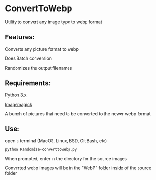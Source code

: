 
# ConvertToWebp
Utility to convert any image type to webp format

## Features:
Converts any picture format to webp 

Does Batch conversion

Randomizes the output filenames



## Requirements:

[Python 3.x](https://www.python.org/downloads/)

[Imagemagick](https://imagemagick.org/script/download.php)

A bunch of pictures that need to be converted to the newer webp format



## Use:
open a terminal (MacOS, Linux, BSD, Git Bash, etc)

    python Randomize-converttowebp.py
    
When prompted, enter in the directory for the source images

Converted webp images will be in the "WebP" folder inside of the source folder
